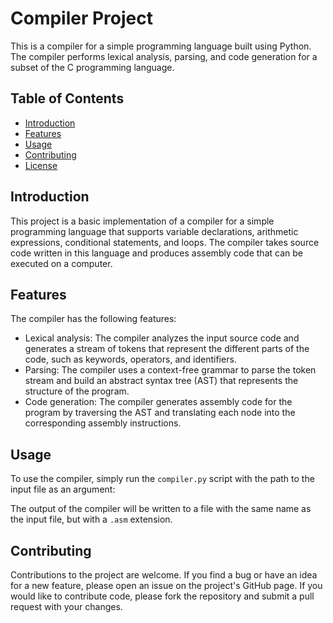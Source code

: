 # Compiler Project

This is a compiler for a simple programming language built using Python. The compiler performs lexical analysis, parsing, and code generation for a subset of the C programming language.

## Table of Contents

- [Introduction](#introduction)
- [Features](#features)
- [Usage](#usage)
- [Contributing](#contributing)
- [License](#license)

## Introduction

This project is a basic implementation of a compiler for a simple programming language that supports variable declarations, arithmetic expressions, conditional statements, and loops. The compiler takes source code written in this language and produces assembly code that can be executed on a computer.

## Features

The compiler has the following features:

- Lexical analysis: The compiler analyzes the input source code and generates a stream of tokens that represent the different parts of the code, such as keywords, operators, and identifiers.
- Parsing: The compiler uses a context-free grammar to parse the token stream and build an abstract syntax tree (AST) that represents the structure of the program.
- Code generation: The compiler generates assembly code for the program by traversing the AST and translating each node into the corresponding assembly instructions.

## Usage

To use the compiler, simply run the `compiler.py` script with the path to the input file as an argument:




The output of the compiler will be written to a file with the same name as the input file, but with a `.asm` extension.

## Contributing

Contributions to the project are welcome. If you find a bug or have an idea for a new feature, please open an issue on the project's GitHub page. If you would like to contribute code, please fork the repository and submit a pull request with your changes.


